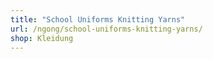 ```yaml
---
title: "School Uniforms Knitting Yarns"
url: /ngong/school-uniforms-knitting-yarns/
shop: Kleidung
---
```

